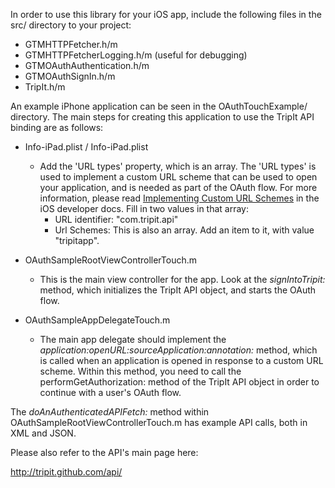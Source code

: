 In order to use this library for your iOS app, include the following files in the src/ directory to your project:

- GTMHTTPFetcher.h/m
- GTMHTTPFetcherLogging.h/m (useful for debugging)
- GTMOAuthAuthentication.h/m
- GTMOAuthSignIn.h/m
- TripIt.h/m

An example iPhone application can be seen in the OAuthTouchExample/ directory. The main steps for creating this application to use the TripIt API binding are as follows:

- Info-iPad.plist / Info-iPad.plist
  - Add the 'URL types' property, which is an array. The 'URL types' is used to implement a custom URL scheme that can be used to open your application, and is needed as part of the OAuth flow. For more information, please read <a href="http://developer.apple.com/library/ios/#DOCUMENTATION/iPhone/Conceptual/iPhoneOSProgrammingGuide/AdvancedAppTricks/AdvancedAppTricks.html">Implementing Custom URL Schemes</a> in the iOS developer docs. Fill in two values in that array:
    - URL identifier: "com.tripit.api"
    - Url Schemes: This is also an array. Add an item to it, with value "tripitapp".

- OAuthSampleRootViewControllerTouch.m
  - This is the main view controller for the app. Look at the <i>signIntoTripit:</i> method, which initializes the TripIt API object, and starts the OAuth flow.

- OAuthSampleAppDelegateTouch.m
  - The main app delegate should implement the <i>application:openURL:sourceApplication:annotation:</i> method, which is called when an application is opened in response to a custom URL scheme. Within this method, you need to call the performGetAuthorization: method of the TripIt API object in order to continue with a user's OAuth flow.

The <i>doAnAuthenticatedAPIFetch:</i> method within OAuthSampleRootViewControllerTouch.m has example API calls, both in XML and JSON.

Please also refer to the API's main page here:

http://tripit.github.com/api/
